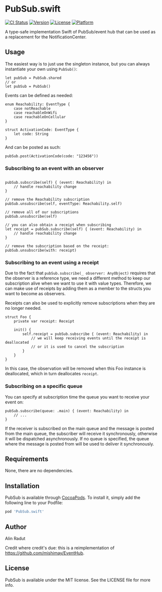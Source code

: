 # PubSub.swift

[![CI Status](https://img.shields.io/travis/alinradut/PubSub.svg?style=flat)](https://travis-ci.org/alinradut/PubSub)
[![Version](https://img.shields.io/cocoapods/v/PubSub.svg?style=flat)](https://cocoapods.org/pods/PubSub)
[![License](https://img.shields.io/cocoapods/l/PubSub.svg?style=flat)](https://cocoapods.org/pods/PubSub)
[![Platform](https://img.shields.io/cocoapods/p/PubSub.svg?style=flat)](https://cocoapods.org/pods/PubSub)

A type-safe implementation Swift of PubSub/event hub that can be used as a replacement for the NotificationCenter.

## Usage

The easiest way is to just use the singleton instance, but you can always instantiate your own using `PubSub()`:
```
let pubSub = PubSub.shared
// or
let pubSub = PubSub()
```


Events can be defined as needed:

```
enum Reachability: EventType {
    case notReachable
    case reachableOnWifi
    case reachableOnCellular
}

struct ActivationCode: EventType {
    let code: String
}
```
And can be posted as such:

```
pubSub.post(ActivationCode(code: "123456"))
```

### Subscribing to an event with an observer
```

pubSub.subscribe(self) { (event: Reachability) in
    // handle reachability change
}

// remove the Reachability subscription
pubSub.unsubscribe(self, eventType: Reachability.self)

// remove all of our subscriptions
pubSub.unsubscribe(self)

// you can also obtain a receipt when subscribing
let receipt = pubSub.subscribe(self) { (event: Reachability) in
    // handle reachability change
}

// remove the subscription based on the receipt:
pubSub.unsubscribe(with: receipt)
```

### Subscribing to an event using a receipt

Due to the fact that `pubSub.subscribe(_ observer: AnyObject)` requires that the observer is a reference type, we need a different method to keep our subscription alive when we want to use it with value types. Therefore, we can make use of receipts by adding them as a member to the structs you want to become as observers.

Receipts can also be used to explicitly remove subscriptions when they are no longer needed. 

```
struct Foo {
    private var receipt: Receipt

    init() {
        self.receipt = pubSub.subscribe { (event: Reachability) in
            // we will keep receiving events until the receipt is deallocated 
            // or it is used to cancel the subscription
        }
    }
}

```

In this case, the observation will be removed when this Foo instance is deallocated, which in turn deallocates `receipt`.

### Subscribing on a specific queue

You can specify at subscription time the queue you want to receive your event on:

```
pubSub.subscribe(queue: .main) { (event: Reachability) in 
    // ...
}
```

If the receiver is subscribed on the main queue and the message is posted from the main queue, the subscriber will receive it synchronously, otherwise it will be dispatched asynchronously. If no queue is specified, the queue where the message is posted from will be used to deliver it synchronously.


## Requirements

None, there are no dependencies.

## Installation

PubSub is available through [CocoaPods](https://cocoapods.org). To install
it, simply add the following line to your Podfile:

```ruby
pod 'PubSub.swift'
```

## Author

Alin Radut

Credit where credit's due: this is a reimplementation of https://github.com/mishimay/EventHub.

## License

PubSub is available under the MIT license. See the LICENSE file for more info.
